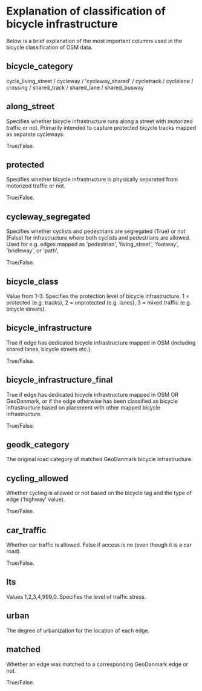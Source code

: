 # Explanation of classification of bicycle infrastructure

Below is a brief explanation of the most important columns used in the bicycle classification of OSM data.

## bicycle_category

cycle_living_street / cycleway / 'cycleway_shared' / cycletrack / cyclelane / crossing / shared_track / shared_lane / shared_busway

## along_street

Specifies whether bicycle infrastructure runs along a street with motorized traffic or not. Primarily intended to capture protected bicycle tracks mapped as separate cycleways.

True/False.

## protected

Specifies whether bicycle infrastructure is physically separated from motorized traffic or not.

True/False.

## cycleway_segregated

Specifies whether cyclists and pedestrians are segregated (True) or not (False) for infrastructure where both cyclists and pedestrians are allowed. Used for e.g. edges mapped as 'pedestrian', 'living_street', 'footway', 'bridleway', or 'path',

True/False.

## bicycle_class

Value from 1-3. Specifies the protection level of bicycle infrastructure. 1 = protected (e.g. tracks), 2 = unprotected (e.g. lanes), 3 = mixed traffic (e.g. bicycle streets).

## bicycle_infrastructure

True if edge has dedicated bicycle infrastructure mapped in OSM (including shared lanes, bicycle streets etc.).

True/False.

## bicycle_infrastructure_final

True if edge has dedicated bicycle infrastructure mapped in OSM OR GeoDanmark, or if the edge otherwise has been classified as bicycle infrastructure based on placement with other mapped bicycle infrastructure.

True/False.

## geodk_category

The original road category of matched GeoDanmark bicycle infrastructure.

## cycling_allowed

Whether cycling is allowed or not based on the bicycle tag and the type of edge ('highway' value).

True/False.

## car_traffic

Whether car traffic is allowed. False if access is no (even though it is a car road).

True/False.

## lts

Values 1,2,3,4,999,0.
Specifies the level of traffic stress.

## urban

The degree of urbanization for the location of each edge.

## matched

Whether an edge was matched to a corresponding GeoDanmark edge or not.

True/False.
